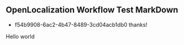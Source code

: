 ## OpenLocalization Workflow Test MarkDown
* f54b9908-6ac2-4b47-8489-3cd04acb1db0 
thanks!

Hello world